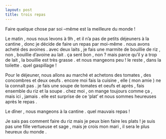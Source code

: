 ```yaml
---
layout: post
title: trois repas
---
```


Faire quelque chose par soi –même est la meilleure du monde !

Le matin , nous nous levons à 9h , et il n’a pas de petits déjeuners à la cantine , donc je décide de faire un repas par moi-même . nous avons acheté des avoines . avec deux laits , je fais une marmite de bouillie de riz , non , bouillie d’avoine au lait . ça sent bon , non ? mais parce qu’il y a trop de lait , la bouillie est très grasse . et nous mangeons peu ! le reste , dans la toilette . quel gaspillage !

Pour le déjeuner, nous allons au marché et achetons des tomates , des concombres et deux oeufs . encore moi fais la cuisine , elle ( mon amie ) ne la connaît pas . je fais une soupe de tomates et oeufs et après , fais ensemble du riz et la soupe . chez moi , on mange toujours comme ça , mais ici , jamais . elle est surprise de ce ‘plat’ et nous sommes heureuses après le repas .

Le dîner , nous mangeons à la cantine . quel mauvais repas !

Je sais pas comment faire du riz mais je peux bien faire les plats ! je suis pas une fille vertueuse et sage , mais je crois mon mari , il sera le plus heureux du monde .
